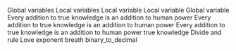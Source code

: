 Global variables
Local variables 
Local variable
Local variable
Global variable
Every addition to true knowledge is an addition to human power
Every addition to true knowledge is an addition to human power
Every addition to true knowledge is an addition to human power
true knowledge
Divide and rule
Love exponent breath
binary_to_decimal

